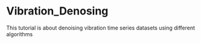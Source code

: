 # Vibration_Denosing
This tutorial is about denoising vibration time series datasets using different algorithms
